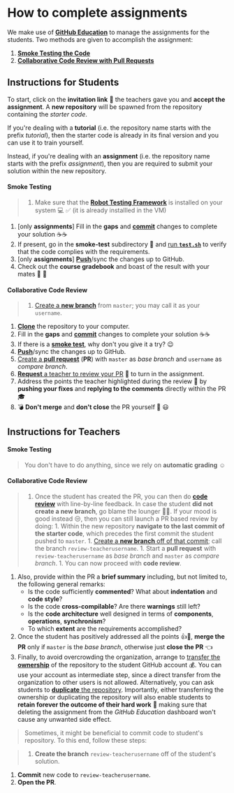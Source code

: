 # How to complete assignments

We make use of [**GitHub Education**](https://education.github.com) to manage the assignments for the students.
Two methods are given to accomplish the assignment:

1. [**Smoke Testing the Code**](https://en.wikipedia.org/wiki/Smoke_testing_(software))
2. [**Collaborative Code Review with Pull Requests**](https://help.github.com/articles/about-pull-requests/)

## Instructions for **Students**

To start, click on the **invitation link** 🔘 the teachers gave you and **accept the assignment**. A **new repository** will be spawned from the repository containing the _starter code_.

If you're dealing with a **tutorial** (i.e. the repository name starts with the prefix _tutorial_), then the starter code is already in its final version and you can use it to train yourself.

Instead, if you're dealing with an **assignment** (i.e. the repository name starts with the prefix _assignment_), then you are required to submit your solution within the new repository.

#### Smoke Testing

>1. Make sure that the [**Robot Testing Framework**](https://robotology.github.io/robot-testing/index.html) is installed on your system :computer: :white_check_mark: (it is already installled in the VM) 
1. [only **assignments**] Fill in the **gaps** and [**commit**](http://gitref.org/basic/#commit) changes to complete your solution ☕️☕️
1. If present, go in the **smoke-test** subdirectory :smoking: and [run **`test.sh`**](../instructions/how-to-run-smoke-tests.md) to verify that the code complies with the requirements. 
1. [only **assignments**] [**Push**](http://gitref.org/remotes/#push)/sync the changes up to GitHub.
1. Check out the **course gradebook** and boast of the result with your mates :triumph: :clap:

#### Collaborative Code Review

>1. [Create a **new branch**](https://help.github.com/articles/creating-and-deleting-branches-within-your-repository/) from `master`; you may call it as your `username`.
1. [**Clone**](http://gitref.org/creating/#clone) the repository to your computer.
1. Fill in the **gaps** and [**commit**](http://gitref.org/basic/#commit) changes to complete your solution ☕️☕️
1. If there is a [**smoke test**](#smoke-testing), why don't you give it a try? :wink:
1. [**Push**](http://gitref.org/remotes/#push)/sync the changes up to GitHub.
1. [Create a **pull request**](https://help.github.com/articles/creating-a-pull-request) (**PR**) with `master` as _base branch_ and `username` as _compare branch_.
1. [**Request** a teacher to review your PR](https://help.github.com/articles/requesting-a-pull-request-review/) :wave: to turn in the assignment.
1. Address the points the teacher highlighted during the review 📝 by **pushing your fixes** and **replying to the comments** directly within the PR 🎓
1. 💣 **Don't merge** and **don't close** the PR yourself 🔫 :smiley:

## Instructions for **Teachers**

#### Smoke Testing

>You don't have to do anything, since we rely on **automatic grading** :relaxed:

#### Collaborative Code Review

>1. Once the student has created the PR, you can then do [**code review**](https://help.github.com/articles/about-pull-request-reviews) with line-by-line feedback. In case the student **did not create a new branch**, go blame the lounger 🔨😏. If your mood is good instead 😒, then you can still launch a PR based review by doing:
    1. Within the new repository **navigate to the last commit of the starter code**, which precedes the first commit the student pushed to `master`.
    1. [Create a **new branch** off of that commit](https://github.com/blog/1377-create-and-delete-branches); call the branch `review-teacherusername`.
    1. Start a **pull request** with `review-teacherusername` as _base branch_ and `master` as _compare branch_.
    1. You can now proceed with **code review**.
1. Also, provide within the PR a **brief summary** including, but not limited to, the following general remarks:
    - Is the code sufficiently **commented**? What about **indentation** and **code style**?
    - Is the code **cross-compilable**? Are there **warnings** still left?
    - Is the **code architecture** well designed in terms of **components**, **operations**, **synchronism**?
    - To which **extent** are the requirements accomplished?
1. Once the student has positively addressed all the points 👍🎉, **merge the PR** only if `master` is the _base branch_, otherwise just **close the PR** 👈
1. Finally, to avoid overcrowding the organization, arrange to [transfer the **ownership**](https://help.github.com/articles/transferring-a-repository-owned-by-your-organization) of the repository to the student GitHub account 💰. You can use your account as intermediate step, since a direct transfer from the organization to other users is not allowed. Alternatively, you can ask students to [**duplicate** the repository](https://help.github.com/articles/duplicating-a-repository/#mirroring-a-repository). Importantly, either transferring the ownership or duplicating the repository will also enable students to **retain forever the outcome of their hard work** :muscle: making sure that deleting the assignment from the _GitHub Education_ dashboard won't cause any unwanted side effect.

>Sometimes, it might be beneficial to commit code to student's repository. To this end, follow these steps:

>1. **Create the branch** `review-teacherusername` off of the student's solution.
1. **Commit** new code to `review-teacherusername`.
1. **Open the PR**.
